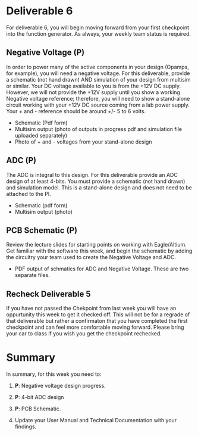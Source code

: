 
# Deliverable 6
For deliverable 6, you will begin moving forward from your first checkpoint into the function generator.  As always, your weekly team status is required.

## Negative Voltage (P)
In order to power many of the active components in your design (Opamps, for example), you will need a negative voltage.  For this deliverable, provide a schematic (not hand drawn) AND simulation of your design from multisim or similar.  Your DC voltage available to you is from the +12V DC supply.  However, we will not provide the +12V supply until you show a working Negative voltage reference; therefore, you will need to show a stand-alone circuit working with your +12V DC source coming from a lab power supply. Your + and - reference should be around +/- 5 to 6 volts.  
- Schematic (Pdf form)
- Multisim output (photo of outputs in progress pdf and simulation file uploaded separately)
- Photo of + and - voltages from your stand-alone design

## ADC (P)
The ADC is integral to this design.  For this deliverable provide an ADC design of at least 4-bits.  You must provide a schematic (not hand drawn) and simulation model.  This is a stand-alone design and does not need to be attached to the PI.
- Schematic (pdf form)
- Multisim output (photo)

## PCB Schematic (P)
Review the lecture slides for starting points on working with Eagle/Altium. Get familiar with the software this week, and begin the schematic by adding the circuitry your team used to create the Negative Voltage and ADC.
- PDF output of schmatics for ADC and Negative Voltage.  These are two separate files.


## Recheck Deliverable 5
If you have not passed the Chekpoint from last week you will have an oppurtunity this week to get it checked off. This will not be for a regrade of that deliverable but rather a confirmaton that you have completed the first checkpoint and can feel more comfortable moving forward. Please bring your car to class if you wish you get the checkpoint rechecked.


# Summary

In summary, for this week you need to:

1. **P**: Negative voltage design progress.

2. **P**: 4-bit ADC design

3. **P**: PCB Schematic.

4. Update your User Manual and Technical Documentation with your findings.
